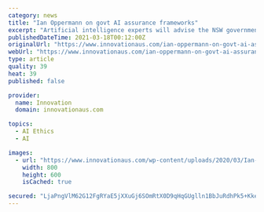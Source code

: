 ```yaml
---
category: news
title: "Ian Oppermann on govt AI assurance frameworks"
excerpt: "Artificial intelligence experts will advise the NSW government on how the technology should be used by the state through an AI advisory committee revealed Wednesday. Initially the group will develop a world first AI assurance framework for government projects."
publishedDateTime: 2021-03-18T00:12:00Z
originalUrl: "https://www.innovationaus.com/ian-oppermann-on-govt-ai-assurance-frameworks/"
webUrl: "https://www.innovationaus.com/ian-oppermann-on-govt-ai-assurance-frameworks/"
type: article
quality: 39
heat: 39
published: false

provider:
  name: Innovation
  domain: innovationaus.com

topics:
  - AI Ethics
  - AI

images:
  - url: "https://www.innovationaus.com/wp-content/uploads/2020/03/Ian-Oppermann-800x600.JPG.jpg"
    width: 800
    height: 600
    isCached: true

secured: "LjaPngVlM62G12FgRYaE5jXXuGj6SOmRtX0D9qHqGUglln1BbJuRdhPk5+KkeBv4ZfU3ibDw5rgyvyzVFCgCKEd1k4F6Ez6STwwVwApBcOodhdbw8GumSJXXGLv3kuHtiw8JD2p+yzruekHoxdeycoFHPZa3MdmtBknyurh90qL9SVco5thZMBuXPvb5uH1lkloCOxW4V32CBZwFjtiYjF5PZH1o3vpNy7S3sBInkLIcso629qq4Zw0CTBxfKdW/aIDGAKJ1BgG989gQJq2+vmEYqbv5virqStDuOoCVvGtYo9XBRlr1gGSVrJPS1WFng5J1dntBeAglbZqYOPIHYSww5TZxRPgqPkesiCsYJbo=;nozBRf+t91LWvnSbggZiHw=="
---
```


